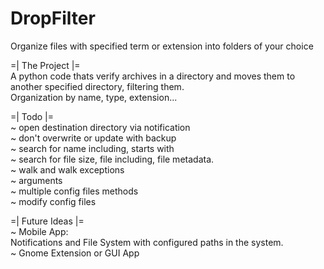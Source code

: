 # DropFilter
Organize files with specified term or extension into folders of your choice

=| The Project |=  
	A python code thats verify archives in a directory and moves them to another specified directory, filtering them.  
	Organization by name, type, extension...

  
=| Todo |=  
~ open destination directory via notification  
~ don't overwrite or update with backup  
~ search for name including, starts with  
~ search for file size, file including, file metadata.  
~ walk and walk exceptions  
~ arguments  
~ multiple config files methods  
~ modify config files  
  
=| Future Ideas |=  
~ Mobile App:  
  Notifications and File System with configured paths in the system.  
~ Gnome Extension or GUI App  
